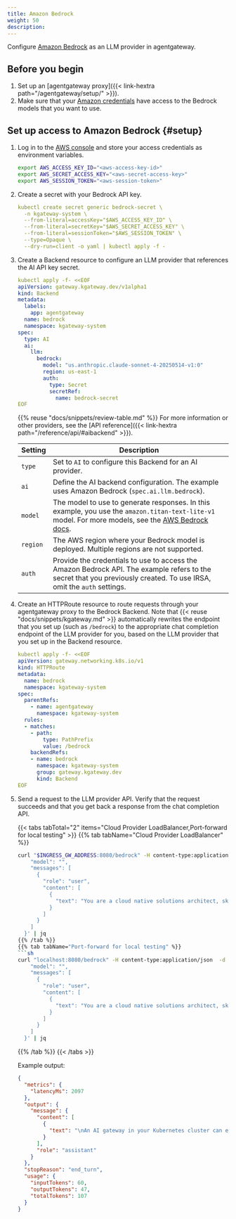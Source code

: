 ```yaml
---
title: Amazon Bedrock
weight: 50
description:
---
```


Configure [Amazon Bedrock](https://aws.amazon.com/bedrock/) as an LLM provider in agentgateway.

## Before you begin

1. Set up an [agentgateway proxy]({{< link-hextra path="/agentgateway/setup/" >}}). 
2. Make sure that your [Amazon credentials](https://docs.aws.amazon.com/sdkref/latest/guide/creds-config-files.html) have access to the Bedrock models that you want to use.

## Set up access to Amazon Bedrock {#setup}

1. Log in to the [AWS console](https://console.aws.amazon.com) and store your access credentials as environment variables.

   ```bash
   export AWS_ACCESS_KEY_ID="<aws-access-key-id>"
   export AWS_SECRET_ACCESS_KEY="<aws-secret-access-key>"
   export AWS_SESSION_TOKEN="<aws-session-token>"
   ```

2. Create a secret with your Bedrock API key.

   ```yaml
   kubectl create secret generic bedrock-secret \
     -n kgateway-system \
     --from-literal=accessKey="$AWS_ACCESS_KEY_ID" \
     --from-literal=secretKey="$AWS_SECRET_ACCESS_KEY" \
     --from-literal=sessionToken="$AWS_SESSION_TOKEN" \
     --type=Opaque \
     --dry-run=client -o yaml | kubectl apply -f -
   ```

3. Create a Backend resource to configure an LLM provider that references the AI API key secret.
   
   ```yaml
   kubectl apply -f- <<EOF
   apiVersion: gateway.kgateway.dev/v1alpha1
   kind: Backend
   metadata:
     labels:
       app: agentgateway
     name: bedrock
     namespace: kgateway-system
   spec:
     type: AI
     ai:
       llm:
         bedrock:
           model: "us.anthropic.claude-sonnet-4-20250514-v1:0"
           region: us-east-1
           auth:
             type: Secret
             secretRef:
               name: bedrock-secret
   EOF
   ```

   {{% reuse "docs/snippets/review-table.md" %}} For more information or other providers, see the [API reference]({{< link-hextra path="/reference/api/#aibackend" >}}).

   | Setting     | Description |
   |-------------|-------------|
   | `type`      | Set to `AI` to configure this Backend for an AI provider. |
   | `ai`        | Define the AI backend configuration. The example uses Amazon Bedrock (`spec.ai.llm.bedrock`). |
   | `model`     | The model to use to generate responses. In this example, you use the `amazon.titan-text-lite-v1` model. For more models, see the [AWS Bedrock docs](https://docs.aws.amazon.com/bedrock/latest/userguide/models-supported.html). |
   | `region`    | The AWS region where your Bedrock model is deployed. Multiple regions are not supported. |
   | `auth` | Provide the credentials to use to access the Amazon Bedrock API. The example refers to the secret that you previously created. To use IRSA, omit the `auth` settings.|

4. Create an HTTPRoute resource to route requests through your agentgateway proxy to the Bedrock Backend. Note that {{< reuse "docs/snippets/kgateway.md" >}} automatically rewrites the endpoint that you set up (such as `/bedrock`) to the appropriate chat completion endpoint of the LLM provider for you, based on the LLM provider that you set up in the Backend resource.
   ```yaml
   kubectl apply -f- <<EOF                                             
   apiVersion: gateway.networking.k8s.io/v1
   kind: HTTPRoute
   metadata:       
     name: bedrock
     namespace: kgateway-system
   spec:
     parentRefs:
       - name: agentgateway
         namespace: kgateway-system
     rules:
     - matches:
       - path:
           type: PathPrefix
           value: /bedrock
       backendRefs:
       - name: bedrock
         namespace: kgateway-system
         group: gateway.kgateway.dev
         kind: Backend
   EOF
   ```
5. Send a request to the LLM provider API. Verify that the request succeeds and that you get back a response from the chat completion API.

   {{< tabs tabTotal="2" items="Cloud Provider LoadBalancer,Port-forward for local testing" >}}
   {{% tab tabName="Cloud Provider LoadBalancer" %}}
   ```sh
   curl "$INGRESS_GW_ADDRESS:8080/bedrock" -H content-type:application/json -d '{
       "model": "",
       "messages": [
         {
           "role": "user",
           "content": [
             {
               "text": "You are a cloud native solutions architect, skilled in explaining complex technical concepts such as API Gateway, microservices, LLM operations, kubernetes, and advanced networking patterns. Write me a 20-word pitch on why I should use an AI gateway in my Kubernetes cluster."
             }
           ]
         }
       ]
     }' | jq
   {{% /tab %}}
   {{% tab tabName="Port-forward for local testing" %}}
   ```sh
   curl "localhost:8080/bedrock" -H content-type:application/json  -d '{
       "model": "",
       "messages": [
         {
           "role": "user",
           "content": [
             {
               "text": "You are a cloud native solutions architect, skilled in explaining complex technical concepts such as API Gateway, microservices, LLM operations, kubernetes, and advanced networking patterns. Write me a 20-word pitch on why I should use an AI gateway in my Kubernetes cluster."
             }
           ]
         }
       ]
     }' | jq
   ```
   {{% /tab %}}
   {{< /tabs >}}

   Example output: 
   ```json
   {
     "metrics": {
       "latencyMs": 2097
     },
     "output": {
       "message": {
         "content": [
           {
             "text": "\nAn AI gateway in your Kubernetes cluster can enhance performance, scalability, and security while simplifying complex operations. It provides a centralized entry point for AI workloads, automates deployment and management, and ensures high availability."
           }
         ],
         "role": "assistant"
       }
     },
     "stopReason": "end_turn",
     "usage": {
       "inputTokens": 60,
       "outputTokens": 47,
       "totalTokens": 107
     }
   }
   ```

